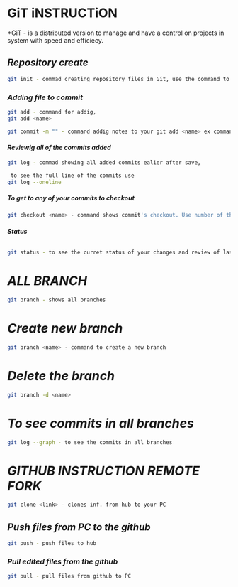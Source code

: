 # **GiT iNSTRUCTiON**
*GiT - is a distributed version to manage and have a control on projects in system with speed and efficiecy.

## ***Repository create***
```sh
git init - commad creating repository files in Git, use the command to create hidden folder (.git)
```
### ***Adding file to commit***
```sh
git add - command for addig,
git add <name>

git commit -m "" - command addig notes to your git add <name> ex command
```
#### ***Reviewig all of the commits added***
```sh
git log - commad showing all added commits ealier after save,

 to see the full line of the commits use 
git log --oneline
```
##### ***To get to any of your commits to checkout***
```sh
git checkout <name> - command shows commit's checkout. Use number of the commit with this command to see specific commit.
```
###### ***Status***
```sh
git status - to see the curret status of your changes and review of last managed actions
```
# ***ALL BRANCH***
```sh
git branch - shows all branches
```
# ***Create new branch***
```sh
git branch <name> - command to create a new branch
```
# ***Delete the branch***
```sh
git branch -d <name>
```
# ***To see commits in all branches***
```sh
git log --graph - to see the commits in all branches
```
# ***GITHUB INSTRUCTION REMOTE FORK***
```sh
git clone <link> - clones inf. from hub to your PC 
```
## ***Push files from PC to the github***
```sh
git push - push files to hub
```
### ***Pull edited files from the github***
```sh
git pull - pull files from github to PC